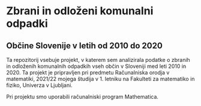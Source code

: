 # Zbrani in odloženi komunalni odpadki
## Občine Slovenije v letih od 2010 do 2020

Ta repozitorij vsebuje projekt, v katerem sem analizirala podatke o zbranih in odloženih komunalnih odpadkih vseh občin v Sloveniji med leti 2010 in 2020. Ta projekt je pripravljen pri predmetu Računalniska orodja v matematiki, 2021/22 mojega študija v 1. letniku na Fakulteti za matematiko in fiziko, Univerza v Ljubljani.

Pri projektu smo uporabili računalniski program Mathematica.
